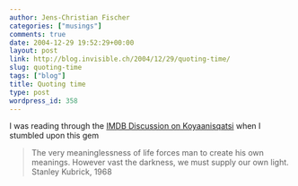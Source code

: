 ```yaml
---
author: Jens-Christian Fischer
categories: ["musings"]
comments: true
date: 2004-12-29 19:52:29+00:00
layout: post
link: http://blog.invisible.ch/2004/12/29/quoting-time/
slug: quoting-time
tags: ["blog"]
title: Quoting time
type: post
wordpress_id: 358
---
```


I was reading through the [IMDB Discussion on Koyaanisqatsi][1] when I stumbled upon this gem

> The very meaninglessness of life forces man to create his own meanings. 
> However vast the darkness, we must supply our own light.
> Stanley Kubrick, 1968


[1]: http://www.imdb.com/title/tt0085809/board/nest/1141015

